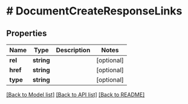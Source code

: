 # # DocumentCreateResponseLinks

## Properties

Name | Type | Description | Notes
------------ | ------------- | ------------- | -------------
**rel** | **string** |  | [optional]
**href** | **string** |  | [optional]
**type** | **string** |  | [optional]

[[Back to Model list]](../../README.md#models) [[Back to API list]](../../README.md#endpoints) [[Back to README]](../../README.md)
